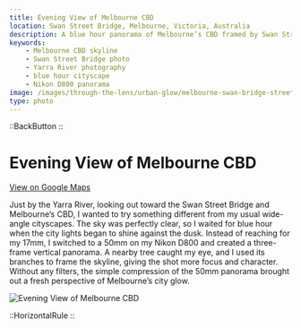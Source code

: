 ```yaml
---
title: Evening View of Melbourne CBD
location: Swan Street Bridge, Melbourne, Victoria, Australia
description: A blue hour panorama of Melbourne’s CBD framed by Swan Street Bridge and tree branches, captured with a Nikon D800 and 50mm lens.
keywords:
    - Melbourne CBD skyline
    - Swan Street Bridge photo
    - Yarra River photography
    - blue hour cityscape
    - Nikon D800 panorama
image: /images/through-the-lens/urban-glow/melbourne-swan-bridge-street.jpg
type: photo
---
```


::BackButton
::

# Evening View of Melbourne CBD

<a href="https://www.google.com/maps/search/?api=1&query=Alexandra+Ave+BBQ's++Melbourne" target="_blank" rel="noopener noreferrer">View on Google Maps</a>

Just by the Yarra River, looking out toward the Swan Street Bridge and Melbourne’s CBD, I wanted to try something different from my usual wide-angle cityscapes. The sky was perfectly clear, so I waited for blue hour when the city lights began to shine against the dusk. Instead of reaching for my 17mm, I switched to a 50mm on my Nikon D800 and created a three-frame vertical panorama. A nearby tree caught my eye, and I used its branches to frame the skyline, giving the shot more focus and character. Without any filters, the simple compression of the 50mm panorama brought out a fresh perspective of Melbourne’s city glow.

![Evening View of Melbourne CBD](/images/through-the-lens/urban-glow/melbourne-swan-bridge-street.jpg)

<div class="mb-8"></div>

::HorizontalRule
::
